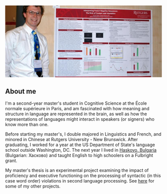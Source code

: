 ![Poster presentation](files/poster.jpg)

## About me
I'm a second-year master's student in Cognitive Science at the École normale supérieure in Paris, and am fascinated with how meaning and structure in language are represented in the brain, as well as how the representations of languages might interact in speakers (or signers) who know more than one.

Before starting my master's, I double majored in Linguistics and French, and minored in Chinese at Rutgers University - New Brunswick. After graduating, I worked for a year at the US Department of State's language school outside Washington, DC. The next year I lived in [Haskovo, Bulgaria](https://en.wikipedia.org/wiki/Haskovo) (Bulgarian: Хасково) and taught English to high schoolers on a Fulbright grant.

My master's thesis is an experimental project examining the impact of proficiency and executive functioning on the processing of syntactic (in this case word order) violations in second language processing. See [here](https://jdyeaton27.github.io/research) for some of my other projects.
